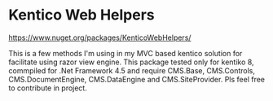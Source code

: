 # Kentico Web Helpers 

https://www.nuget.org/packages/KenticoWebHelpers/

This is a few methods I'm using in my MVC based kentico solution for facilitate using razor view engine.
This package tested only for kentiko 8, commpiled for .Net Framework 4.5 and require CMS.Base, CMS.Controls, CMS.DocumentEngine, CMS.DataEngine and CMS.SiteProvider. 
Pls feel free to contribute in project.
